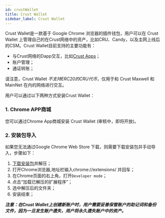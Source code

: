 ```yaml
---
id: crustWallet
title: Crust Wallet
sidebar_label: Crust Wallet
---
```


Crust Wallet是一款基于 Google Chrome 浏览器的插件钱包，用户可以在 Crust Wallet 上管理自己的在Crust网络中的资产，比如CRU、Candy，以及主网上线后的CSM。Crust Wallet目前支持的主要功能有：
* 与Crust网络的Dapp交互，比如[Crust Apps](https://apps.crust.network/#/accounts)；
* 账户管理；
* 通证转账；

请注意，Crust Wallet *不支持ERC20的CRU代币*，仅用于和 Crust Maxwell 和 MainNet 在内的网络进行交互。

用户可以通过以下两种方式安装Crust Wallet：

### 1. Chrome APP商城
您可以通过Chrome App商城安装 Crust Wallet (审核中，即将开放)。

### 2. 安装包导入
如果您无法通过Google Chrome Web Store 下载，则需要下载安装包并手动导入，步骤如下：
  1. [下载安装包](https://github.com/crustio/crust-extension/releases/download/v1.0.1/crust-wallet_v1.0.1.zip)并解压；
  2. 打开Chrome浏览器,地址栏输入chrome://extensions/ 并回车；
  3. 在Chrome页面的右上角，打开`Developer mode`；
  4. 点击“加载已解压的扩展程序”；
  5. 选中解压后的文件夹；
  6. 安装结束；


***注意：在Crust Wallet上创建新账户时，用户需要妥善保管账户的助记词和备份文件，因为一旦发生账户遗失，用户将永久遗失账户中的资产。***


